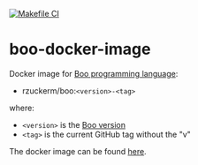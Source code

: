 [![Makefile CI](https://github.com/rzuckerm/boo-docker-image/actions/workflows/makefile.yml/badge.svg)](https://github.com/rzuckerm/boo-docker-image/actions/workflows/makefile.yml)

# boo-docker-image

Docker image for [Boo programming language](http://boo-lang.org/):

- rzuckerm/boo:`<version>-<tag>`

where:

- `<version>` is the [Boo version](BOO_VERSION)
- `<tag>` is the current GitHub tag without the "v"

The docker image can be found [here](https://hub.docker.com/r/rzuckerm/boo).
